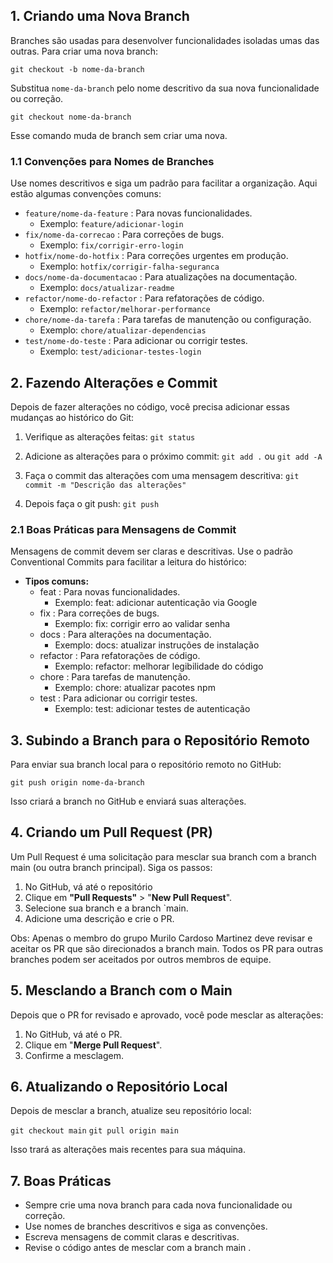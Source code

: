  
## 1. Criando uma Nova Branch
 
Branches são usadas para desenvolver funcionalidades isoladas umas das outras. Para criar uma nova branch:

`git checkout -b nome-da-branch`

Substitua `nome-da-branch` pelo nome descritivo da sua nova funcionalidade ou correção.

`git checkout nome-da-branch` 

Esse comando muda de branch sem criar uma nova.


### 1.1 Convenções para Nomes de Branches

Use nomes descritivos e siga um padrão para facilitar a organização. Aqui estão algumas convenções comuns:

- `feature/nome-da-feature` : Para novas funcionalidades.
	- Exemplo: `feature/adicionar-login`
- `fix/nome-da-correcao` : Para correções de bugs.
	- Exemplo: `fix/corrigir-erro-login`
- `hotfix/nome-do-hotfix` : Para correções urgentes em produção.
	- Exemplo: `hotfix/corrigir-falha-seguranca`
- `docs/nome-da-documentacao` : Para atualizações na documentação.
	- Exemplo: `docs/atualizar-readme`
- `refactor/nome-do-refactor` : Para refatorações de código.
	- Exemplo: `refactor/melhorar-performance`
- `chore/nome-da-tarefa` : Para tarefas de manutenção ou configuração.
	- Exemplo: `chore/atualizar-dependencias`
- `test/nome-do-teste` : Para adicionar ou corrigir testes.
	- Exemplo: `test/adicionar-testes-login`


## 2. Fazendo Alterações e Commit

Depois de fazer alterações no código, você precisa adicionar essas mudanças ao histórico do Git:

1. Verifique as alterações feitas: 
	`git status`

2. Adicione as alterações para o próximo commit: 
	`git add .` ou  `git add -A`

3. Faça o commit das alterações com uma mensagem descritiva: 
	`git commit -m "Descrição das alterações"`

4. Depois faça o git push: 
	`git push`


### 2.1 Boas Práticas para Mensagens de Commit

Mensagens de commit devem ser claras e descritivas. Use o padrão Conventional Commits para facilitar a leitura do histórico:

- **Tipos comuns:**
	- feat : Para novas funcionalidades.
		- Exemplo: feat: adicionar autenticação via Google 
	- fix : Para correções de bugs. 
		- Exemplo: fix: corrigir erro ao validar senha 
	- docs : Para alterações na documentação. 
		- Exemplo: docs: atualizar instruções de instalação 
	- refactor : Para refatorações de código. 
		- Exemplo: refactor: melhorar legibilidade do código 
	- chore : Para tarefas de manutenção. 
		- Exemplo: chore: atualizar pacotes npm 
	- test : Para adicionar ou corrigir testes. 
		- Exemplo: test: adicionar testes de autenticação

## 3. Subindo a Branch para o Repositório Remoto

Para enviar sua branch local para o repositório remoto no GitHub: 

`git push origin nome-da-branch` 

Isso criará a branch no GitHub e enviará suas alterações.

## 4. Criando um Pull Request (PR)

Um Pull Request é uma solicitação para mesclar sua branch com a branch main (ou outra branch principal). Siga os passos:

1. No GitHub, vá até o repositório
2. Clique em **"Pull Requests"** > "**New Pull Request**". 
3. Selecione sua branch e a branch `main. 
4. Adicione uma descrição e crie o PR.

Obs: Apenas o membro do grupo Murilo Cardoso Martinez deve revisar e aceitar os PR que são direcionados a branch main. Todos os PR para outras branches podem ser aceitados por outros membros de equipe.

## 5. Mesclando a Branch com o Main

Depois que o PR for revisado e aprovado, você pode mesclar as alterações:

1. No GitHub, vá até o PR. 
2. Clique em "**Merge Pull Request**". 
3. Confirme a mesclagem.

## 6. Atualizando o Repositório Local

Depois de mesclar a branch, atualize seu repositório local:

`git checkout main`
`git pull origin main`

Isso trará as alterações mais recentes para sua máquina.

## 7. Boas Práticas

- Sempre crie uma nova branch para cada nova funcionalidade ou correção.
- Use nomes de branches descritivos e siga as convenções. 
- Escreva mensagens de commit claras e descritivas. 
- Revise o código antes de mesclar com a branch main .
